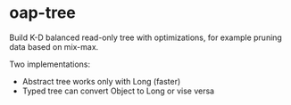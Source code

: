 # oap-tree

Build K-D balanced read-only tree with optimizations, for example pruning data based on mix-max.

Two implementations:
* Abstract tree works only with Long (faster)
* Typed tree can convert Object to Long or vise versa
